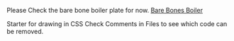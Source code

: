 Please Check the bare bone boiler plate for now.
[Bare Bones Boiler](https://github.com/siramsay/bare-bones-boiler-plate)

Starter for drawing in CSS
Check Comments in Files to see which code can be removed.
